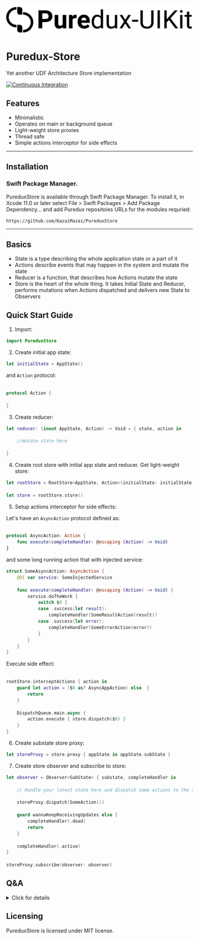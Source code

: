 <p align="center">
  <img src="Logo.svg?raw=true" alt="Sublime's custom image"/>
 </p>
 


# Puredux-Store

Yet another UDF Architecture Store implementation
<p align="left">
    <a href="https://github.com/KazaiMazai/PureduxStore/actions">
        <img src="https://github.com/KazaiMazai/PureduxStore/workflows/Tests/badge.svg" alt="Continuous Integration">
    </a>
</p>

## Features

- Minimalistic 
- Operates on main or background queue
- Light-weight store proxies
- Thread safe 
- Simple actions interceptor for side effects
____________


## Installation
 

### Swift Package Manager.

PureduxStore is available through Swift Package Manager. 
To install it, in Xcode 11.0 or later select File > Swift Packages > Add Package Dependency... and add Puredux repositoies URLs for the modules requried:

```
https://github.com/KazaiMazai/PureduxStore
```
____________

## Basics

- State is a type describing the whole application state or a part of it
- Actions describe events that may happen in the system and mutate the state
- Reducer is a function, that describes how Actions mutate the state
- Store is the heart of the whole thing. It takes Initial State and Reducer, performs mutations when Actions dispatched and deilvers new State to Observers


## Quick Start Guide

1. Import:
```swift
import PureduxStore

```

2. Create initial app state:

```swift
let initialState = AppState()
```

and `Action` protocol:

```swift

protocol Action {

}

```

3. Create reducer:

```swift 
let reducer: (inout AppState, Action) -> Void = { state, action in

    //mutate state here

}

```

4. Create root store with initial app state and reducer. Get light-weight store:

```swift
let rootStore = RootStore<AppState, Action>(initialState: initialState, reducer: reducer)

let store = rootStore.store()
```

5. Setup actions interceptor for side effects:

Let's have an `AsyncAction` protocol defined as:

```swift

protocol AsyncAction: Action {
    func execute(completeHandler: @escaping (Action) -> Void)
}
```

and some long running action that with injected service:

```swift
struct SomeAsyncAction: AsyncAction {
    @DI var service: SomeInjectedService

    func execute(completeHandler: @escaping (Action) -> Void) {  
        service.doTheWork {
            switch $0 {
            case .success(let result):
                completeHandler(SomeResultAction(result))
            case .success(let error):
                completeHandler(SomeErrorAction(error))
            }
        }
    }
}

```

Execute side effect:

```swift

rootStore.interceptActions { action in
    guard let action = ($0 as? AsyncAppAction) else  {
        return
    }
    
    DispatchQueue.main.async {
        action.execute { store.dispatch($0) }
    }   
}

```

6. Create substate store proxy:

```swift
let storeProxy = store.proxy { appState in appState.subState }

```

7. Create store observer and subscribe to store:


```swift 
let observer = Observer<SubState> { substate, completeHandler in
    
    // Handle your latest state here and dispatch some actions to the store
    
    storeProxy.dispatch(SomeAction())
    
    guard wannaKeepReceivingUpdates else {
        completeHandler(.dead)
        return 
    }
    
    completeHandler(.active)
}

storeProxy.subscribe(observer: observer)

```

## Q&A

<details><summary>Click for details</summary>
<p>


### What is RootStore?

- Although RootStore is called so, it behaves more like a root than a store.
- It plays a role of a factory for light-weight Stores that are created as proxies for the real internal store 
that lives under the hood of a RootStore

### What queue does it operate on?

- By default, it works on a global serial queue with user interactive quality of service, but you can configure it to work on the main dispatch queue.


### What is Store?

- Store is a lightweight store. 
- It's only a proxy to the real store that lives under the hood of a RootStore: it forwards subscribtions and all dispatched Actions to it.
- Store is designed to be passed all over the app safely without extra effort.
- It's threadsafe. Technically it's not, but it forwards everything to a thread safe internal store. 
It allows to dispatch actions, subscribe and unsubscribe from any distpach queue.
- It keeps weak reference to the real store, that allows to avoid creating reference cycles accidentally.


### What's the Proxy Store?

- With Store it's possible to create substate proxies that allows to scope app features effectively.
  
### Does Proxy Store deduplicate state changes somehow?
- No, Proxy Store observers are triggered at every root store state change. Store proxy is only for scopeing state to app features
  
### How to unsubscribe from store?
 
- Call store observer's complete handler with dead status:
  
```swift 
let observer = Observer<State> { state, completeHandler in
    //
    completeHandler(.dead)
}
 
``` 


</p>
</details>


## Licensing

PureduxStore is licensed under MIT license.
